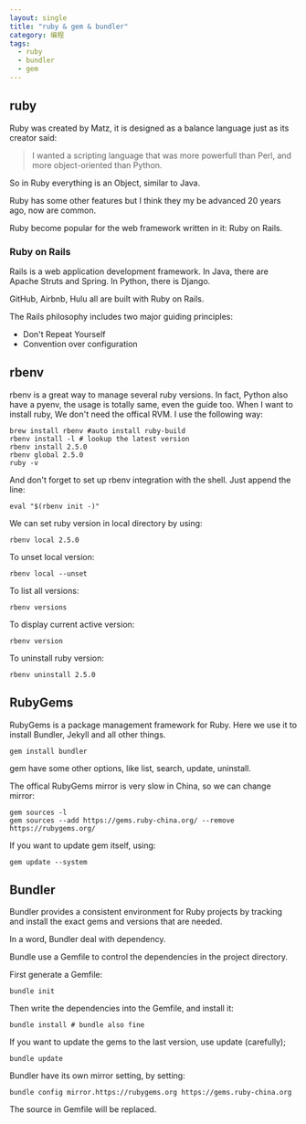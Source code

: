 ```yaml
---
layout: single
title: "ruby & gem & bundler"
category: 编程
tags:
  - ruby
  - bundler
  - gem
---
```


## ruby

Ruby was created by Matz, it is designed as a balance language just as its creator said:

> I wanted a scripting language that was more powerfull than Perl, and more object-oriented than Python.

So in Ruby everything is an Object, similar to Java.

Ruby has some other features but I think they my be advanced 20 years ago, now are common.

Ruby become popular for the web framework written in it: Ruby on Rails.

### Ruby on Rails

Rails is a web application development framework. In Java, there are Apache Struts and Spring. In Python, there is Django.

GitHub, Airbnb, Hulu all are built with Ruby on Rails.

The Rails philosophy includes two major guiding principles:

* Don't Repeat Yourself
* Convention over configuration

## rbenv

rbenv is a great way to manage several ruby versions. In fact, Python also have a pyenv, the usage is totally same, even the guide too. When I want to install ruby, We don't need the offical RVM. I use the following way:

``` shell
brew install rbenv #auto install ruby-build
rbenv install -l # lookup the latest version
rbenv install 2.5.0
rbenv global 2.5.0
ruby -v
```

And don't forget to set up rbenv integration with the shell. Just append the line:

`eval "$(rbenv init -)"`

We can set ruby version in local directory by using:

`rbenv local 2.5.0`

To unset local version:

`rbenv local --unset`

To list all versions:

`rbenv versions`

To display current active version:

`rbenv version`

To uninstall ruby version:

`rbenv uninstall 2.5.0`

## RubyGems

RubyGems is a package management framework for Ruby. Here we use it to install Bundler, Jekyll and all other things.

`gem install bundler`

gem have some other options, like list, search, update, uninstall.

The offical RubyGems mirror is very slow in China, so we can change mirror:

``` shell
gem sources -l
gem sources --add https://gems.ruby-china.org/ --remove https://rubygems.org/
```

If you want to update gem itself, using:

`gem update --system`

## Bundler

Bundler provides a consistent environment for Ruby projects by tracking and install the exact gems and versions that are needed.

In a word, Bundler deal with dependency.

Bundle use a Gemfile to control the dependencies in the project directory.

First generate a Gemfile:

`bundle init`

Then write the dependencies into the Gemfile, and install it:

`bundle install # bundle also fine`

If you want to update the gems to the last version, use update (carefully);

`bundle update`

Bundler have its own mirror setting, by setting:

`bundle config mirror.https://rubygems.org https://gems.ruby-china.org`

The source in Gemfile will be replaced.
